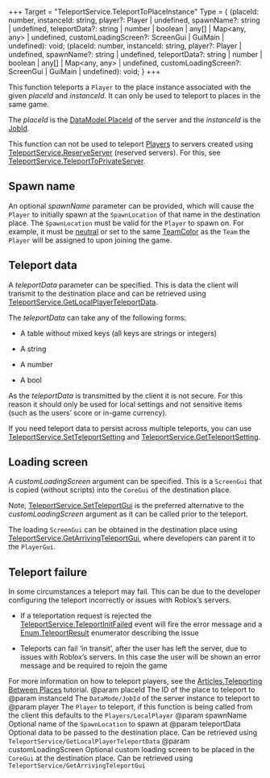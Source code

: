 +++
Target = "TeleportService.TeleportToPlaceInstance"
Type = { (placeId: number, instanceId: string, player?: Player | undefined, spawnName?: string | undefined, teleportData?: string | number | boolean | any[] | Map<any, any> | undefined, customLoadingScreen?: ScreenGui | GuiMain | undefined): void; (placeId: number, instanceId: string, player?: Player | undefined, spawnName?: string | undefined, teleportData?: string | number | boolean | any[] | Map<any, any> | undefined, customLoadingScreen?: ScreenGui | GuiMain | undefined): void; }
+++

This function teleports a `Player` to the place instance associated with the given *placeId* and *instanceId*. It can only be used to teleport to places in the same game.The *placeId* is the [DataModel.PlaceId](https://developer.roblox.com/api-reference/property/DataModel/PlaceId) of the server and the *instanceId* is the [JobId](https://developer.roblox.com/api-reference/property/DataModel/JobId).This function can not be used to teleport [Players](https://developer.roblox.com/api-reference/class/Player) to servers created using [TeleportService.ReserveServer](https://developer.roblox.com/api-reference/function/TeleportService/ReserveServer) (reserved servers). For this, see [TeleportService.TeleportToPrivateServer](https://developer.roblox.com/api-reference/function/TeleportService/TeleportToPrivateServer).## Spawn nameAn optional *spawnName* parameter can be provided, which will cause the `Player` to initially spawn at the `SpawnLocation` of that name in the destination place. The `SpawnLocation` must be valid for the `Player` to spawn on. For example, it must be [neutral](https://developer.roblox.com/api-reference/property/SpawnLocation/Neutral) or set to the same [TeamColor](https://developer.roblox.com/api-reference/property/SpawnLocation/TeamColor) as the `Team` the `Player` will be assigned to upon joining the game.## Teleport dataA *teleportData* parameter can be specified. This is data the client will transmit to the destination place and can be retrieved using [TeleportService.GetLocalPlayerTeleportData](https://developer.roblox.com/api-reference/function/TeleportService/GetLocalPlayerTeleportData).The *teleportData* can take any of the following forms: - A table without mixed keys (all keys are strings or integers) - A string - A number - A boolAs the *teleportData* is transmitted by the client it is not secure. For this reason it should only be used for local settings and not sensitive items (such as the users’ score or in-game currency).If you need teleport data to persist across multiple teleports, you can use [TeleportService.SetTeleportSetting](https://developer.roblox.com/api-reference/function/TeleportService/SetTeleportSetting) and [TeleportService.GetTeleportSetting](https://developer.roblox.com/api-reference/function/TeleportService/GetTeleportSetting).## Loading screenA *customLoadingScreen* argument can be specified. This is a `ScreenGui` that is copied (without scripts) into the `CoreGui` of the destination place.Note, [TeleportService.SetTeleportGui](https://developer.roblox.com/api-reference/function/TeleportService/SetTeleportGui) is the preferred alternative to the *customLoadingScreen* argument as it can be called prior to the teleport.The loading `ScreenGui` can be obtained in the destination place using [TeleportService.GetArrivingTeleportGui](https://developer.roblox.com/api-reference/function/TeleportService/GetArrivingTeleportGui), where developers can parent it to the `PlayerGui`.## Teleport failureIn some circumstances a teleport may fail. This can be due to the developer configuring the teleport incorrectly or issues with Roblox’s servers. - If a teleportation request is rejected the [TeleportService.TeleportInitFailed](https://developer.roblox.com/api-reference/event/TeleportService/TeleportInitFailed) event will fire the error message and a [Enum.TeleportResult](https://developer.roblox.com/search#stq=TeleportResult) enumerator describing the issue - Teleports can fail ‘in transit’, after the user has left the server, due to issues with Roblox’s servers. In this case the user will be shown an error message and be required to rejoin the gameFor more information on how to teleport players, see the [Articles.Teleporting Between Places](https://developer.roblox.com/search#stq=Teleporting%20Between%20Places) tutorial.@param placeId The ID of the place to teleport to@param instanceId The `DataMode/JobId` of the server instance to teleport to@param player The `Player` to teleport, if this function is being called from the client this defaults to the `Players/LocalPlayer`@param spawnName Optional name of the `SpawnLocation` to spawn at@param teleportData Optional data to be passed to the destination place. Can be retrieved using `TeleportService/GetLocalPlayerTeleportData`@param customLoadingScreen Optional custom loading screen to be placed in the `CoreGui` at the destination place. Can be retrieved using `TeleportService/GetArrivingTeleportGui`